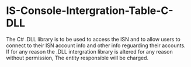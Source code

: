 # IS-Console-Intergration-Table-C-DLL
The C# .DLL library is to be used to access the ISN and to allow users to connect to their ISN account info and other info reguarding their accounts. If for any reason the .DLL intergration library is altered for any reason without permission, The entity responsible will be charged.
